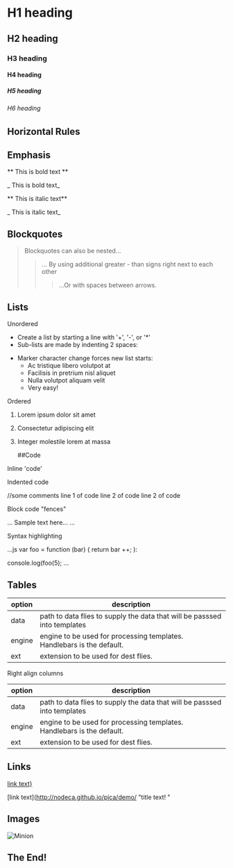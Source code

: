 # H1 heading
## H2 heading
### H3 heading
#### H4 heading
##### H5 heading
###### H6 heading


## Horizontal Rules 




## Emphasis

** This is bold text **

_ This is bold text_

** This is italic text**

_ This is italic text_ 




## Blockquotes 


> Blockquotes can also be nested...
>>... By using additional greater - than signs right next to each other
> > > ...Or with spaces between arrows.


## Lists

Unordered

+ Create a list by starting a line with  '+', '-', or '*'
+ Sub-lists are made by indenting 2 spaces:
- Marker character change forces new list starts:
    *  Ac tristique libero volutpot at
    + Facilisis in pretrium nisl aliquet
    - Nulla  volutpot aliquam velit
    + Very easy!

Ordered

 1. Lorem ipsum dolor sit amet
 2. Consectetur adipiscing elit
 3. Integer molestile lorem at massa

    ##Code

Inline 'code'

Indented code 

//some comments 
line 1 of code 
line 2 of code 
line 2 of code 


Block code "fences" 

...
Sample text here...
...

Syntax highlighting 

...js 
var foo = function (bar) {
return bar ++;
):

console.log(foo(5);
...

## Tables 

| option | description |
|--------|-------------|
| data   | path to data flies to supply the data that will be passsed  into templates |
| engine | engine to be used for processing templates. Handlebars is the default.     |
| ext    | extension to be used for dest flies.  |

Right align columns 

| option | description |
|--------|-------------|
| data   | path to data flies to supply the data that will be passsed  into templates|
| engine | engine to be used for processing templates. Handlebars is the default.  |
| ext    | extension to be used for dest flies. |


## Links 

[link text}](http://dev.nodeca.com)

[link text](http://nodeca.github.io/pica/demo/ "title text! "

## Images 

![Minion](https://octodex.github.com/images/minion.png)

## The End!
 
